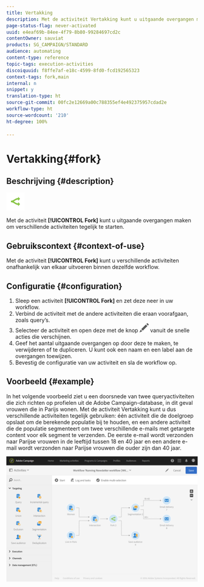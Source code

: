 ```yaml
---
title: Vertakking
description: Met de activiteit Vertakking kunt u uitgaande overgangen maken om verschillende activiteiten tegelijk te starten.
page-status-flag: never-activated
uuid: e4eaf69b-84ee-4f79-8b80-99284697cd2c
contentOwner: sauviat
products: SG_CAMPAIGN/STANDARD
audience: automating
content-type: reference
topic-tags: execution-activities
discoiquuid: f8ffe7af-e18c-4599-8fd0-fcd192565323
context-tags: fork,main
internal: n
snippet: y
translation-type: ht
source-git-commit: 00fc2e12669a00c788355ef4e492375957cdad2e
workflow-type: ht
source-wordcount: '210'
ht-degree: 100%

---
```



# Vertakking{#fork}

## Beschrijving {#description}

![](assets/fork.png)

Met de activiteit **[!UICONTROL Fork]** kunt u uitgaande overgangen maken om verschillende activiteiten tegelijk te starten.

## Gebruikscontext {#context-of-use}

Met de activiteit **[!UICONTROL Fork]** kunt u verschillende activiteiten onafhankelijk van elkaar uitvoeren binnen dezelfde workflow.

## Configuratie {#configuration}

1. Sleep een activiteit **[!UICONTROL Fork]** en zet deze neer in uw workflow.
1. Verbind de activiteit met de andere activiteiten die eraan voorafgaan, zoals query’s.
1. Selecteer de activiteit en open deze met de knop ![](assets/edit_darkgrey-24px.png) vanuit de snelle acties die verschijnen.
1. Geef het aantal uitgaande overgangen op door deze te maken, te verwijderen of te dupliceren. U kunt ook een naam en een label aan de overgangen toewijzen.
1. Bevestig de configuratie van uw activiteit en sla de workflow op.

## Voorbeeld {#example}

In het volgende voorbeeld ziet u een doorsnede van twee queryactiviteiten die zich richten op profielen uit de Adobe Campaign-database, in dit geval vrouwen die in Parijs wonen. Met de activiteit Vertakking kunt u dus verschillende activiteiten tegelijk gebruiken: één activiteit die de doelgroep opslaat om de berekende populatie bij te houden, en een andere activiteit die de populatie segmenteert om twee verschillende e-mails met getargete content voor elk segment te verzenden. De eerste e-mail wordt verzonden naar Parijse vrouwen in de leeftijd tussen 18 en 40 jaar en een andere e-mail wordt verzonden naar Parijse vrouwen die ouder zijn dan 40 jaar.

![](assets/wkf_fork_example.png)

